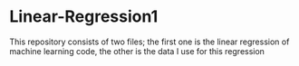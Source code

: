 # Linear-Regression1

This repository consists of two files; the first one is the linear regression of machine learning code, the other is the data I use for this regression
